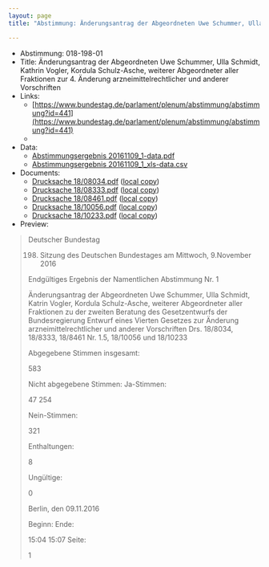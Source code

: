 ```yaml
---
layout: page
title: "Abstimmung: Änderungsantrag der Abgeordneten Uwe Schummer, Ulla Schmidt, Kathrin Vogler, Kordula Schulz-Asche, weiterer Abgeordneter aller Fraktionen zur 4. Änderung arzneimittelrechtlicher und anderer Vorschriften"

---
```


* Abstimmung: 018-198-01
* Title: Änderungsantrag der Abgeordneten Uwe Schummer, Ulla Schmidt, Kathrin Vogler, Kordula Schulz-Asche, weiterer Abgeordneter aller Fraktionen zur 4. Änderung arzneimittelrechtlicher und anderer Vorschriften
* Links: 
    * [https://www.bundestag.de/parlament/plenum/abstimmung/abstimmung?id=441](https://www.bundestag.de/parlament/plenum/abstimmung/abstimmung?id=441)
    * 
* Data: 
    * [Abstimmungsergebnis 20161109_1-data.pdf](/res/abstimmungsliste/20161109_1-data.pdf)
    * [Abstimmungsergebnis 20161109_1_xls-data.csv](/res/abstimmungsliste/analyses/20161109_1_xls-data.csv)
* Documents: 
    * [Drucksache 18/08034.pdf](http://dip21.bundestag.de/dip21/btd/18/080/1808034.pdf) ([local copy](/res/abstimmungsdaten/018-198-01/1808034.pdf))
    * [Drucksache 18/08333.pdf](http://dip21.bundestag.de/dip21/btd/18/083/1808333.pdf) ([local copy](/res/abstimmungsdaten/018-198-01/1808333.pdf))
    * [Drucksache 18/08461.pdf](http://dip21.bundestag.de/dip21/btd/18/084/1808461.pdf) ([local copy](/res/abstimmungsdaten/018-198-01/1808461.pdf))
    * [Drucksache 18/10056.pdf](http://dip21.bundestag.de/dip21/btd/18/100/1810056.pdf) ([local copy](/res/abstimmungsdaten/018-198-01/1810056.pdf))
    * [Drucksache 18/10233.pdf](http://dip21.bundestag.de/dip21/btd/18/102/1810233.pdf) ([local copy](/res/abstimmungsdaten/018-198-01/1810233.pdf))
* Preview: 
> Deutscher Bundestag
> 
> 198. Sitzung des Deutschen Bundestages
> am Mittwoch, 9.November 2016
> 
> Endgültiges Ergebnis der Namentlichen Abstimmung Nr. 1
> 
> Änderungsantrag der Abgeordneten Uwe Schummer, Ulla Schmidt, Katrin Vogler, Kordula
> Schulz-Asche, weiterer Abgeordneter aller Fraktionen
> zu der zweiten Beratung des Gesetzentwurfs der Bundesregierung
> Entwurf eines Vierten Gesetzes zur Änderung arzneimittelrechtlicher und anderer
> Vorschriften
> Drs. 18/8034, 18/8333, 18/8461 Nr. 1.5, 18/10056 und 18/10233
> 
> Abgegebene Stimmen insgesamt:
> 
> 583
> 
> Nicht abgegebene Stimmen:
> Ja-Stimmen:
> 
> 47
> 254
> 
> Nein-Stimmen:
> 
> 321
> 
> Enthaltungen:
> 
> 8
> 
> Ungültige:
> 
> 0
> 
> Berlin, den 09.11.2016
> 
> Beginn:
> Ende:
> 
> 15:04
> 15:07
> Seite:
> 
> 1
> 
> 
